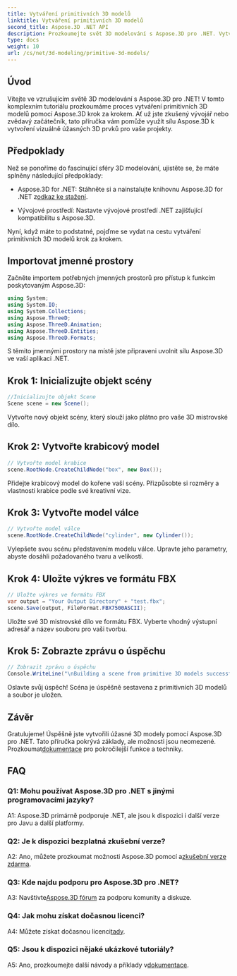 ```yaml
---
title: Vytváření primitivních 3D modelů
linktitle: Vytváření primitivních 3D modelů
second_title: Aspose.3D .NET API
description: Prozkoumejte svět 3D modelování s Aspose.3D pro .NET. Vytvářejte úžasné primitivní modely bez námahy.
type: docs
weight: 10
url: /cs/net/3d-modeling/primitive-3d-models/
---
```

## Úvod

Vítejte ve vzrušujícím světě 3D modelování s Aspose.3D pro .NET! V tomto komplexním tutoriálu prozkoumáme proces vytváření primitivních 3D modelů pomocí Aspose.3D krok za krokem. Ať už jste zkušený vývojář nebo zvědavý začátečník, tato příručka vám pomůže využít sílu Aspose.3D k vytvoření vizuálně úžasných 3D prvků pro vaše projekty.

## Předpoklady

Než se ponoříme do fascinující sféry 3D modelování, ujistěte se, že máte splněny následující předpoklady:

- Aspose.3D for .NET: Stáhněte si a nainstalujte knihovnu Aspose.3D for .NET z[odkaz ke stažení](https://releases.aspose.com/3d/net/).

- Vývojové prostředí: Nastavte vývojové prostředí .NET zajišťující kompatibilitu s Aspose.3D.

Nyní, když máte to podstatné, pojďme se vydat na cestu vytváření primitivních 3D modelů krok za krokem.

## Importovat jmenné prostory

Začněte importem potřebných jmenných prostorů pro přístup k funkcím poskytovaným Aspose.3D:

```csharp
using System;
using System.IO;
using System.Collections;
using Aspose.ThreeD;
using Aspose.ThreeD.Animation;
using Aspose.ThreeD.Entities;
using Aspose.ThreeD.Formats;
```

S těmito jmennými prostory na místě jste připraveni uvolnit sílu Aspose.3D ve vaší aplikaci .NET.

## Krok 1: Inicializujte objekt scény

```csharp
//Inicializujte objekt Scene
Scene scene = new Scene();
```

Vytvořte nový objekt scény, který slouží jako plátno pro vaše 3D mistrovské dílo.

## Krok 2: Vytvořte krabicový model

```csharp
// Vytvořte model krabice
scene.RootNode.CreateChildNode("box", new Box());
```

Přidejte krabicový model do kořene vaší scény. Přizpůsobte si rozměry a vlastnosti krabice podle své kreativní vize.

## Krok 3: Vytvořte model válce

```csharp
// Vytvořte model válce
scene.RootNode.CreateChildNode("cylinder", new Cylinder());
```

Vylepšete svou scénu představením modelu válce. Upravte jeho parametry, abyste dosáhli požadovaného tvaru a velikosti.

## Krok 4: Uložte výkres ve formátu FBX

```csharp
// Uložte výkres ve formátu FBX
var output = "Your Output Directory" + "test.fbx";
scene.Save(output, FileFormat.FBX7500ASCII);
```

Uložte své 3D mistrovské dílo ve formátu FBX. Vyberte vhodný výstupní adresář a název souboru pro vaši tvorbu.

## Krok 5: Zobrazte zprávu o úspěchu

```csharp
// Zobrazit zprávu o úspěchu
Console.WriteLine("\nBuilding a scene from primitive 3D models successfully.\nFile saved at " + output);
```

Oslavte svůj úspěch! Scéna je úspěšně sestavena z primitivních 3D modelů a soubor je uložen.

## Závěr

 Gratulujeme! Úspěšně jste vytvořili úžasné 3D modely pomocí Aspose.3D pro .NET. Tato příručka pokrývá základy, ale možnosti jsou neomezené. Prozkoumat[dokumentace](https://reference.aspose.com/3d/net/) pro pokročilejší funkce a techniky.

## FAQ

### Q1: Mohu používat Aspose.3D pro .NET s jinými programovacími jazyky?

A1: Aspose.3D primárně podporuje .NET, ale jsou k dispozici i další verze pro Javu a další platformy.

### Q2: Je k dispozici bezplatná zkušební verze?

 A2: Ano, můžete prozkoumat možnosti Aspose.3D pomocí a[zkušební verze zdarma](https://releases.aspose.com/).

### Q3: Kde najdu podporu pro Aspose.3D pro .NET?

 A3: Navštivte[Aspose.3D fórum](https://forum.aspose.com/c/3d/18) za podporu komunity a diskuze.

### Q4: Jak mohu získat dočasnou licenci?

 A4: Můžete získat dočasnou licenci[tady](https://purchase.aspose.com/temporary-license/).

### Q5: Jsou k dispozici nějaké ukázkové tutoriály?

 A5: Ano, prozkoumejte další návody a příklady v[dokumentace](https://reference.aspose.com/3d/net/).